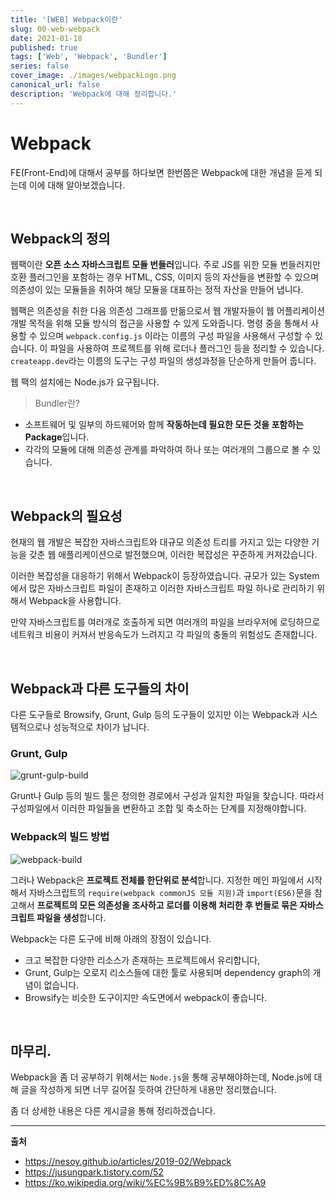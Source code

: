 ```yaml
---
title: '[WEB] Webpack이란'
slug: 00-web-webpack
date: 2021-01-18
published: true
tags: ['Web', 'Webpack', 'Bundler']
series: false
cover_image: ./images/webpackLogo.png
canonical_url: false
description: 'Webpack에 대해 정리합니다.'
---
```


# Webpack

FE(Front-End)에 대해서 공부를 하다보면 한번쯤은 Webpack에 대한 개념을 듣게 되는데 이에 대해 알아보겠습니다.

<br/>

## Webpack의 정의

웹팩이란 **오픈 소스 자바스크립트 모듈 번들러**입니다. 주로 JS를 위한 모듈 번들러지만 호환 플러그인을 포함하는 경우 HTML, CSS, 이미지 등의 자산들을 변환할 수 있으며 의존성이 있는 모듈들을 취하여 해당 모듈을 대표하는 정적 자산을 만들어 냅니다.

웹팩은 의존성을 취한 다음 의존성 그래프를 만듦으로서 웹 개발자들이 웹 어플리케이션 개발 목적을 위해 모듈 방식의 접근을 사용할 수 있게 도와줍니다. 명령 중을 통해서 사용할 수 있으며 `webpack.config.js` 이라는 이름의 구성 파일을 사용해서 구성할 수 있습니다. 이 파일을 사용하여 프로젝트를 위해 로더나 플러그인 등을 정리할 수 있습니다. `createapp.dev`라는 이름의 도구는 구성 파일의 생성과정을 단순하게 만들어 줍니다.

웹 팩의 설치에는 Node.js가 요구됩니다.

> Bundler란?

- 소프트웨어 및 일부의 하드웨어와 함께 **작동하는데 필요한 모든 것을 포함하는 Package**입니다.
- 각각의 모듈에 대해 의존성 관계를 파악하여 하나 또는 여러개의 그룹으로 볼 수 있습니다.

<br/>

## Webpack의 필요성

현재의 웹 개발은 복잡한 자바스크립트와 대규모 의존성 트리를 가지고 있는 다양한 기능을 갖춘 웹 애플리케이션으로 발전했으며, 이러한 복잡성은 꾸준하게 커져갔습니다.

이러한 복잡성을 대응하기 위해서 Webpack이 등장하였습니다. 규모가 있는 System에서 많은 자바스크립트 파일이 존재하고 이러한 자바스크립트 파일 하나로 관리하기 위해서 Webpack을 사용합니다.

만약 자바스크립트를 여러개로 호출하게 되면 여러개의 파일을 브라우저에 로딩하므로 네트워크 비용이 커져서 반응속도가 느려지고 각 파일의 충돌의 위험성도 존재합니다.

<br/>

## Webpack과 다른 도구들의 차이

다른 도구들로 Browsify, Grunt, Gulp 등의 도구들이 있지만 이는 Webpack과 시스템적으로나 성능적으로 차이가 납니다.

### Grunt, Gulp

![grunt-gulp-build](https://user-images.githubusercontent.com/42582516/104858365-e4304300-5961-11eb-917f-87ec9d8f523d.png)

Grunt나 Gulp 등의 빌드 툴은 정의한 경로에서 구성과 일치한 파일을 찾습니다. 따라서 구성파일에서 이러한 파일들을 변환하고 조합 및 축소하는 단계를 지정해야합니다.

### Webpack의 빌드 방법

![webpack-build](https://user-images.githubusercontent.com/42582516/104858360-d4186380-5961-11eb-91cd-c59c9b856589.png)

그러나 Webpack은 **프로젝트 전체를 한단위로 분석**합니다. 지정한 메인 파일에서 시작해서 자바스크립트의 `require(webpack commonJS 모듈 지원)`과 `import(ES6)`문을 참고해서 **프로젝트의 모든 의존성을 조사하고 로더를 이용해 처리한 후 번들로 묶은 자바스크립트 파일을 생성**합니다.

Webpack는 다른 도구에 비해 아래의 장점이 있습니다.

- 크고 복잡한 다양한 리소스가 존재하는 프로젝트에서 유리합니다,
- Grunt, Gulp는 오로지 리소스들에 대한 툴로 사용되며 dependency graph의 개념이 없습니다.
- Browsify는 비슷한 도구이지만 속도면에서 webpack이 좋습니다.

<br/>

## 마무리.

Webpack을 좀 더 공부하기 위해서는 `Node.js`을 통해 공부해야하는데, Node.js에 대해 글을 작성하게 되면 너무 길어질 듯하여 간단하게 내용만 정리했습니다.

좀 더 상세한 내용은 다른 게시글을 통해 정리하겠습니다.

---

**출처**

- https://nesoy.github.io/articles/2019-02/Webpack
- https://jusungpark.tistory.com/52
- https://ko.wikipedia.org/wiki/%EC%9B%B9%ED%8C%A9
